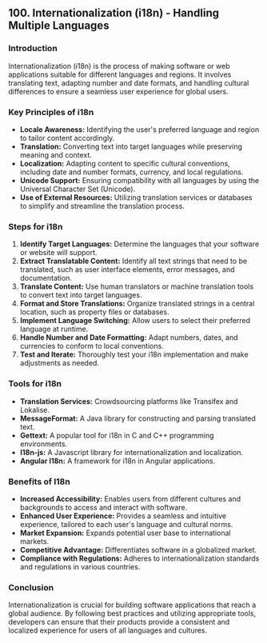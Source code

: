 ## 100. Internationalization (i18n) - Handling Multiple Languages

### Introduction

Internationalization (i18n) is the process of making software or web applications suitable for different languages and regions. It involves translating text, adapting number and date formats, and handling cultural differences to ensure a seamless user experience for global users.

### Key Principles of i18n

* **Locale Awareness:** Identifying the user's preferred language and region to tailor content accordingly.
* **Translation:** Converting text into target languages while preserving meaning and context.
* **Localization:** Adapting content to specific cultural conventions, including date and number formats, currency, and local regulations.
* **Unicode Support:** Ensuring compatibility with all languages by using the Universal Character Set (Unicode).
* **Use of External Resources:** Utilizing translation services or databases to simplify and streamline the translation process.

### Steps for i18n

1. **Identify Target Languages:** Determine the languages that your software or website will support.
2. **Extract Translatable Content:** Identify all text strings that need to be translated, such as user interface elements, error messages, and documentation.
3. **Translate Content:** Use human translators or machine translation tools to convert text into target languages.
4. **Format and Store Translations:** Organize translated strings in a central location, such as property files or databases.
5. **Implement Language Switching:** Allow users to select their preferred language at runtime.
6. **Handle Number and Date Formatting:** Adapt numbers, dates, and currencies to conform to local conventions.
7. **Test and Iterate:** Thoroughly test your i18n implementation and make adjustments as needed.

### Tools for i18n

* **Translation Services:** Crowdsourcing platforms like Transifex and Lokalise.
* **MessageFormat:** A Java library for constructing and parsing translated text.
* **Gettext:** A popular tool for i18n in C and C++ programming environments.
* **I18n-js:** A Javascript library for internationalization and localization.
* **Angular I18n:** A framework for i18n in Angular applications.

### Benefits of I18n

* **Increased Accessibility:** Enables users from different cultures and backgrounds to access and interact with software.
* **Enhanced User Experience:** Provides a seamless and intuitive experience, tailored to each user's language and cultural norms.
* **Market Expansion:** Expands potential user base to international markets.
* **Competitive Advantage:** Differentiates software in a globalized market.
* **Compliance with Regulations:** Adheres to internationalization standards and regulations in various countries.

### Conclusion

Internationalization is crucial for building software applications that reach a global audience. By following best practices and utilizing appropriate tools, developers can ensure that their products provide a consistent and localized experience for users of all languages and cultures.
